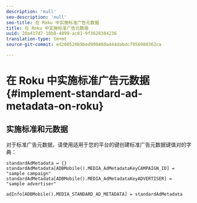 ```yaml
---
description: 'null'
seo-description: 'null'
seo-title: 在 Roku 中实施标准广告元数据
title: 在 Roku 中实施标准广告元数据
uuid: 20a437d7-18b8-4099-ac81-9f3628384236
translation-type: tm+mt
source-git-commit: ed200520b9bed990460a444dabdcf956980362ca

---
```



# 在 Roku 中实施标准广告元数据{#implement-standard-ad-metadata-on-roku}

## 实施标准和元数据

对于标准广告元数据，请使用适用于您的平台的键创建标准广告元数据键值对的字典：

```
standardAdMetadata = {} 
standardAdMetadata[ADBMobile().MEDIA_AdMetadataKeyCAMPAIGN_ID] = "sample campaign" 
standardAdMetadata[ADBMobile().MEDIA_AdMetadataKeyADVERTISER] = "sample advertiser" 

adInfo[ADBMobile().MEDIA_STANDARD_AD_METADATA] = standardAdMetadata 
```

